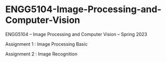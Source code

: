 # ENGG5104-Image-Processing-and-Computer-Vision

ENGG5104 – Image Processing and Computer Vision – Spring 2023

Assignment 1 : Image Processing Basic

Assignment 2 : Image Recognition 
